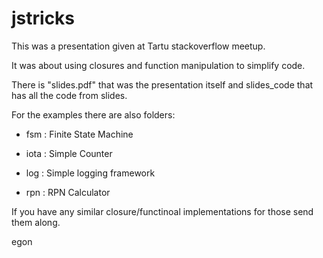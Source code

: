 jstricks
========

This was a presentation given at Tartu stackoverflow meetup.

It was about using closures and function manipulation to simplify code.

There is "slides.pdf" that was the presentation itself and slides_code that 
has all the code from slides.

For the examples there are also folders:

* fsm : Finite State Machine

* iota : Simple Counter

* log : Simple logging framework

* rpn : RPN Calculator

If you have any similar closure/functinoal implementations for those send them along.


egon